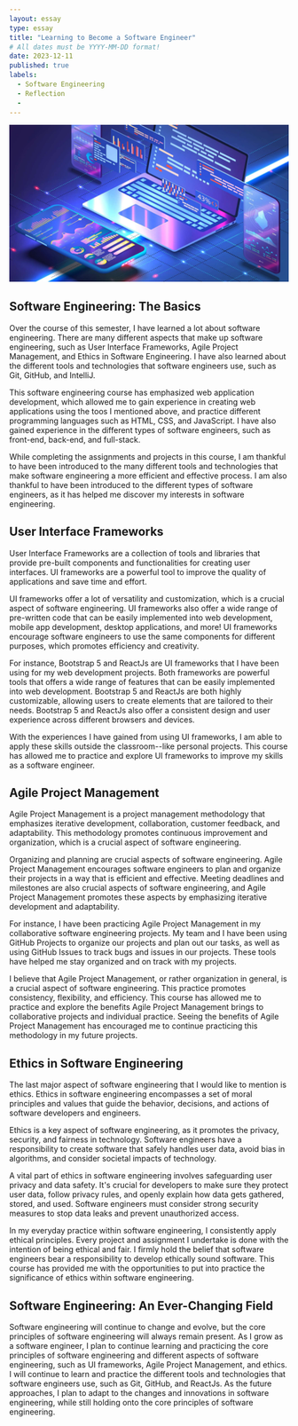 ```yaml
---
layout: essay
type: essay
title: "Learning to Become a Software Engineer"
# All dates must be YYYY-MM-DD format!
date: 2023-12-11
published: true
labels:
  - Software Engineering
  - Reflection
  - 
---
```

<img width="560" class="rounded float-start pe-4" src="../img/learning-to-become-a-software-engineer/software-engineering-image.jpg" alt="image">

## Software Engineering: The Basics

Over the course of this semester, I have learned a lot about software engineering. There are many different aspects that make up software engineering, such as User Interface Frameworks, Agile Project Management, and Ethics in Software Engineering. I have also learned about the different tools and technologies that software engineers use, such as Git, GitHub, and IntelliJ. 

This software engineering course has emphasized web application development, which allowed me to gain experience in creating web applications using the toos I mentioned above, and practice different programming languages such as HTML, CSS, and JavaScript. I have also gained experience in the different types of software engineers, such as front-end, back-end, and full-stack.

While completing the assignments and projects in this course, I am thankful to have been introduced to the many different tools and technologies that make software engineering a more efficient and effective process. I am also thankful to have been introduced to the different types of software engineers, as it has helped me discover my interests in software engineering.

## User Interface Frameworks

User Interface Frameworks are a collection of tools and libraries that provide pre-built components and functionalities for creating user interfaces. UI frameworks are a powerful tool to improve the quality of applications and save time and effort.

UI frameworks offer a lot of versatility and customization, which is a crucial aspect of software engineering. UI frameworks also offer a wide range of pre-written code that can be easily implemented into web development, mobile app development, desktop applications, and more! UI frameworks encourage software engineers to use the same components for different purposes, which promotes efficiency and creativity.

For instance, Bootstrap 5 and ReactJs are UI frameworks that I have been using for my web development projects. Both frameworks are powerful tools that offers a wide range of features that can be easily implemented into web development. Bootstrap 5 and ReactJs are both highly customizable, allowing users to create elements that are tailored to their needs. Bootstrap 5 and ReactJs also offer a consistent design and user experience across different browsers and devices.

With the experiences I have gained from using UI frameworks, I am able to apply these skills outside the classroom--like personal projects. This course has allowed me to practice and explore UI frameworks to improve my skills as a software engineer.

## Agile Project Management

Agile Project Management is a project management methodology that emphasizes iterative development, collaboration, customer feedback, and adaptability. This methodology promotes continuous improvement and organization, which is a crucial aspect of software engineering.

Organizing and planning are crucial aspects of software engineering. Agile Project Management encourages software engineers to plan and organize their projects in a way that is efficient and effective. Meeting deadlines and milestones are also crucial aspects of software engineering, and Agile Project Management promotes these aspects by emphasizing iterative development and adaptability.

For instance, I have been practicing Agile Project Management in my collaborative software engineering projects. My team and I have been using GitHub Projects to organize our projects and plan out our tasks, as well as using GitHub Issues to track bugs and issues in our projects. These tools have helped me stay organized and on track with my projects.

I believe that Agile Project Management, or rather organization in general, is a crucial aspect of software engineering. This practice promotes consistency, flexibility, and efficiency. This course has allowed me to practice and explore the benefits Agile Project Management brings to collaborative projects and individual practice. Seeing the benefits of Agile Project Management has encouraged me to continue practicing this methodology in my future projects.

## Ethics in Software Engineering

The last major aspect of software engineering that I would like to mention is ethics.
Ethics in software engineering encompasses a set of moral principles and values that guide the behavior, decisions, and actions of software developers and engineers.

Ethics is a key aspect of software engineering, as it promotes the privacy, security, and fairness in technology. Software engineers have a responsibility to create software that safely handles user data, avoid bias in algorithms, and consider societal impacts of technology.

A vital part of ethics in software engineering involves safeguarding user privacy and data safety. It's crucial for developers to make sure they protect user data, follow privacy rules, and openly explain how data gets gathered, stored, and used. Software engineers must consider strong security measures to stop data leaks and prevent unauthorized access.

In my everyday practice within software engineering, I consistently apply ethical principles. Every project and assignment I undertake is done with the intention of being ethical and fair. I firmly hold the belief that software engineers bear a responsibility to develop ethically sound software. This course has provided me with the opportunities to put into practice the significance of ethics within software engineering.

## Software Engineering: An Ever-Changing Field

Software engineering will continue to change and evolve, but the core principles of software engineering will always remain present. As I grow as a software engineer, I plan to continue learning and practicing the core principles of software engineering and different aspects of software engineering, such as UI frameworks, Agile Project Management, and ethics. I will continue to learn and practice the different tools and technologies that software engineers use, such as Git, GitHub, and ReactJs. As the future approaches, I plan to adapt to the changes and innovations in software engineering, while still holding onto the core principles of software engineering.
